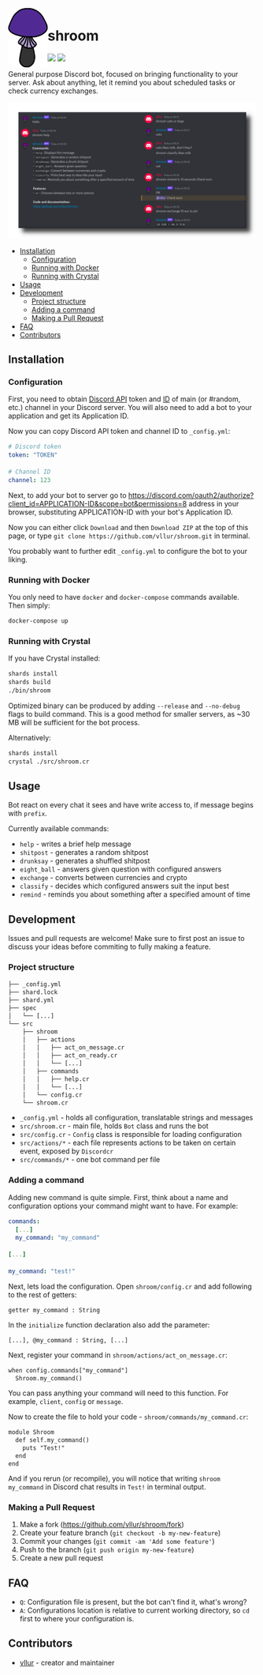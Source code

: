 <img align="left" height="120px" width="80px" src="/logo.svg">

<h1>shroom</h1>

<p>
<a href="https://github.com/crystal-lang/crystal"><img src="https://img.shields.io/badge/language-crystal-776791.svg"/></a>
<a href="https://github.com/vllur/shroom/blob/master/LICENSE"><img src="https://img.shields.io/badge/license-%20GPL--3.0-blue"/></a>
</p>

<p>
General purpose Discord bot, focused on bringing functionality to your server. Ask about anything, let it remind you about scheduled tasks or check currency exchanges.
</p>
<p></p>

<img src="screenshot.png">

<!-- TOC -->

- [Installation](#installation)
  - [Configuration](#configuration)
  - [Running with Docker](#running-with-docker)
  - [Running with Crystal](#running-with-crystal)
- [Usage](#usage)
- [Development](#development)
  - [Project structure](#project-structure)
  - [Adding a command](#adding-a-command)
  - [Making a Pull Request](#making-a-pull-request)
- [FAQ](#faq)
- [Contributors](#contributors)

<!-- /TOC -->

## Installation

### Configuration

First, you need to obtain [Discord API](https://discord.com/developers/applications) token and [ID](https://support.discord.com/hc/en-us/articles/206346498-Where-can-I-find-my-User-Server-Message-ID-) of main (or #random, etc.) channel in your Discord server. You will also need to add a bot to your application and get its Application ID.

Now you can copy Discord API token and channel ID to `_config.yml`:

```yaml
# Discord token
token: "TOKEN"

# Channel ID 
channel: 123
```

Next, to add your bot to server go to <a href="https://discord.com/oauth2/authorize?client_id=APPLICATION-ID&scope=bot&permissions=8">https://discord.com/oauth2/authorize?client_id=APPLICATION-ID&scope=bot&permissions=8</a> address in your browser, substituting APPLICATION-ID with your bot's Application ID.

Now you can either click `Download` and then `Download ZIP` at the top of this page, or type `git clone https://github.com/vllur/shroom.git` in terminal.

You probably want to further edit `_config.yml` to configure the bot to your liking.

### Running with Docker

You only need to have `docker` and `docker-compose` commands available. Then simply:

```sh
docker-compose up
```

### Running with Crystal

If you have Crystal installed:

```sh
shards install
shards build
./bin/shroom
```

Optimized binary can be produced by adding `--release` and `--no-debug` flags to build command. This is a good method for smaller servers, as ~30 MB will be sufficient for the bot process.

Alternatively:

```sh
shards install
crystal ./src/shroom.cr
```

## Usage

Bot react on every chat it sees and have write access to, if message begins with `prefix`.

Currently available commands:

- `help` - writes a brief help message
- `shitpost` - generates a random shitpost
- `drunksay` - generates a shuffled shitpost
- `eight_ball` - answers given question with configured answers
- `exchange` - converts between currencies and crypto
- `classify` - decides which configured answers suit the input best
- `remind` - reminds you about something after a specified amount of time

## Development

Issues and pull requests are welcome! Make sure to first post an issue to discuss your ideas before commiting to fully making a feature.

### Project structure

```
├── _config.yml
├── shard.lock
├── shard.yml
├── spec
│   └── [...]
└── src
    ├── shroom
    │   ├── actions
    │   │   ├── act_on_message.cr
    │   │   ├── act_on_ready.cr
    │   │   └── [...]
    │   ├── commands
    │   │   ├── help.cr
    │   │   └── [...]
    │   └── config.cr
    └── shroom.cr
```

- `_config.yml` - holds all configuration, translatable strings and messages
- `src/shroom.cr` - main file, holds `Bot` class and runs the bot
- `src/config.cr` - `Config` class is responsible for loading configuration
- `src/actions/*` - each file represents actions to be taken on certain event, exposed by `Discordcr`
- `src/commands/*` - one bot command per file

### Adding a command

Adding new command is quite simple. First, think about a name and configuration options your command might want to have. For example:

```yaml
commands:
  [...]
  my_command: "my_command"

[...]

my_command: "test!"
```

Next, lets load the configuration. Open `shroom/config.cr` and add following to the rest of getters:

```crystal
getter my_command : String
```

In the `initialize` function declaration also add the parameter:

```crystal
[...], @my_command : String, [...]
```

Next, register your command in `shroom/actions/act_on_message.cr`:

```crystal
when config.commands["my_command"]
  Shroom.my_command()
```

You can pass anything your command will need to this function. For example, `client`, `config` or `message`.

Now to create the file to hold your code - `shroom/commands/my_command.cr`:

```crystal
module Shroom
  def self.my_command()
    puts "Test!"
  end
end
```

And if you rerun (or recompile), you will notice that writing `shroom my_command` in Discord chat results in `Test!` in terminal output.

### Making a Pull Request

1. Make a fork (<https://github.com/vllur/shroom/fork>)
2. Create your feature branch (`git checkout -b my-new-feature`)
3. Commit your changes (`git commit -am 'Add some feature'`)
4. Push to the branch (`git push origin my-new-feature`)
5. Create a new pull request

## FAQ

- `Q`: Configuration file is present, but the bot can't find it, what's wrong?
- `A`: Configurations location is relative to current working directory, so `cd` first to where your configuration is.

## Contributors

- [vllur](https://github.com/vllur) - creator and maintainer
